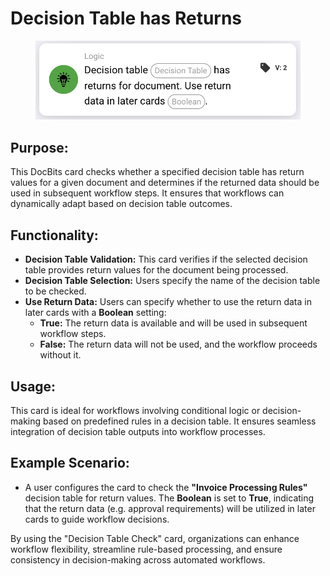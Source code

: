 # Decision Table has Returns

<figure><img src="../../../../.gitbook/assets/image (2) (1) (1) (1) (1).png" alt="" width="563"><figcaption></figcaption></figure>

## **Purpose:**

This DocBits card checks whether a specified decision table has return values for a given document and determines if the returned data should be used in subsequent workflow steps. It ensures that workflows can dynamically adapt based on decision table outcomes.

## **Functionality:**

* **Decision Table Validation:** This card verifies if the selected decision table provides return values for the document being processed.
* **Decision Table Selection:** Users specify the name of the decision table to be checked.
* **Use Return Data:** Users can specify whether to use the return data in later cards with a **Boolean** setting:
  * **True:** The return data is available and will be used in subsequent workflow steps.
  * **False:** The return data will not be used, and the workflow proceeds without it.

## **Usage:**

This card is ideal for workflows involving conditional logic or decision-making based on predefined rules in a decision table. It ensures seamless integration of decision table outputs into workflow processes.

## **Example Scenario:**

* A user configures the card to check the **"Invoice Processing Rules"** decision table for return values. The **Boolean** is set to **True**, indicating that the return data (e.g. approval requirements) will be utilized in later cards to guide workflow decisions.

By using the "Decision Table Check" card, organizations can enhance workflow flexibility, streamline rule-based processing, and ensure consistency in decision-making across automated workflows.
